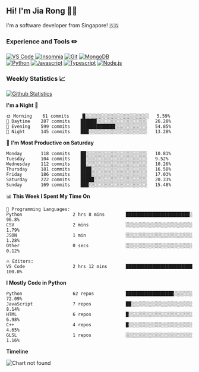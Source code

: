## Hi! I'm Jia Rong 👋🏻

I'm a software developer from Singapore! 🇸🇬

### Experience and Tools ✏️
[![VS Code](https://img.shields.io/badge/VS%20Code-007acc?style=for-the-badge&logo=visual-studio-code&logoColor=white)](https://code.visualstudio.com)
[![Insomnia](https://img.shields.io/badge/Insomina-5849be?style=for-the-badge&logo=insomnia&logoColor=white)](https://insomnia.rest/)
[![Git](https://img.shields.io/badge/Git-f05032?style=for-the-badge&logo=git&logoColor=white)](https://git-scm.com/)
[![MongoDB](https://img.shields.io/badge/MongoDB-47a248?style=for-the-badge&logo=mongodb&logoColor=white)](https://www.mongodb.com/)    
[![Python](https://img.shields.io/badge/Python-3776ab?style=for-the-badge&logo=python&logoColor=white)](https://www.python.org/)
[![Javascript](https://img.shields.io/badge/Javascript-f7df1e?style=for-the-badge&logo=javascript&logoColor=white)](https://developer.mozilla.org/en-US/docs/Web/JavaScript)
[![Typescript](https://img.shields.io/badge/Typescript-007acc?style=for-the-badge&logo=typescript&logoColor=white)](https://www.typescriptlang.org/)
[![Node.js](https://img.shields.io/badge/Node.js-339933?style=for-the-badge&logo=node.js&logoColor=white)](https://nodejs.org/en/)

### Weekly Statistics 📈
[![Github Statistics](https://github-readme-stats.vercel.app/api?username=fourjr&count_private=true)](https://github.com/anuraghazra/github-readme-stats)

<!--START_SECTION:waka-->
**I'm a Night 🦉** 

```text
🌞 Morning    61 commits     █░░░░░░░░░░░░░░░░░░░░░░░░   5.59% 
🌆 Daytime    287 commits    ██████░░░░░░░░░░░░░░░░░░░   26.28% 
🌃 Evening    599 commits    █████████████░░░░░░░░░░░░   54.85% 
🌙 Night      145 commits    ███░░░░░░░░░░░░░░░░░░░░░░   13.28%

```
📅 **I'm Most Productive on Saturday** 

```text
Monday       118 commits    ██░░░░░░░░░░░░░░░░░░░░░░░   10.81% 
Tuesday      104 commits    ██░░░░░░░░░░░░░░░░░░░░░░░   9.52% 
Wednesday    112 commits    ██░░░░░░░░░░░░░░░░░░░░░░░   10.26% 
Thursday     181 commits    ████░░░░░░░░░░░░░░░░░░░░░   16.58% 
Friday       186 commits    ████░░░░░░░░░░░░░░░░░░░░░   17.03% 
Saturday     222 commits    █████░░░░░░░░░░░░░░░░░░░░   20.33% 
Sunday       169 commits    ███░░░░░░░░░░░░░░░░░░░░░░   15.48%

```


📊 **This Week I Spent My Time On** 

```text
💬 Programming Languages: 
Python                   2 hrs 8 mins        ████████████████████████░   96.8% 
CSV                      2 mins              ░░░░░░░░░░░░░░░░░░░░░░░░░   1.79% 
JSON                     1 min               ░░░░░░░░░░░░░░░░░░░░░░░░░   1.28% 
Other                    0 secs              ░░░░░░░░░░░░░░░░░░░░░░░░░   0.12%

🔥 Editors: 
VS Code                  2 hrs 12 mins       █████████████████████████   100.0%

```

**I Mostly Code in Python** 

```text
Python                   62 repos            ██████████████████░░░░░░░   72.09% 
JavaScript               7 repos             ██░░░░░░░░░░░░░░░░░░░░░░░   8.14% 
HTML                     6 repos             █░░░░░░░░░░░░░░░░░░░░░░░░   6.98% 
C++                      4 repos             █░░░░░░░░░░░░░░░░░░░░░░░░   4.65% 
GLSL                     1 repos             ░░░░░░░░░░░░░░░░░░░░░░░░░   1.16%

```


**Timeline**

![Chart not found](https://github.com/fourjr/fourjr/blob/master/charts/bar_graph.png) 


<!--END_SECTION:waka-->
